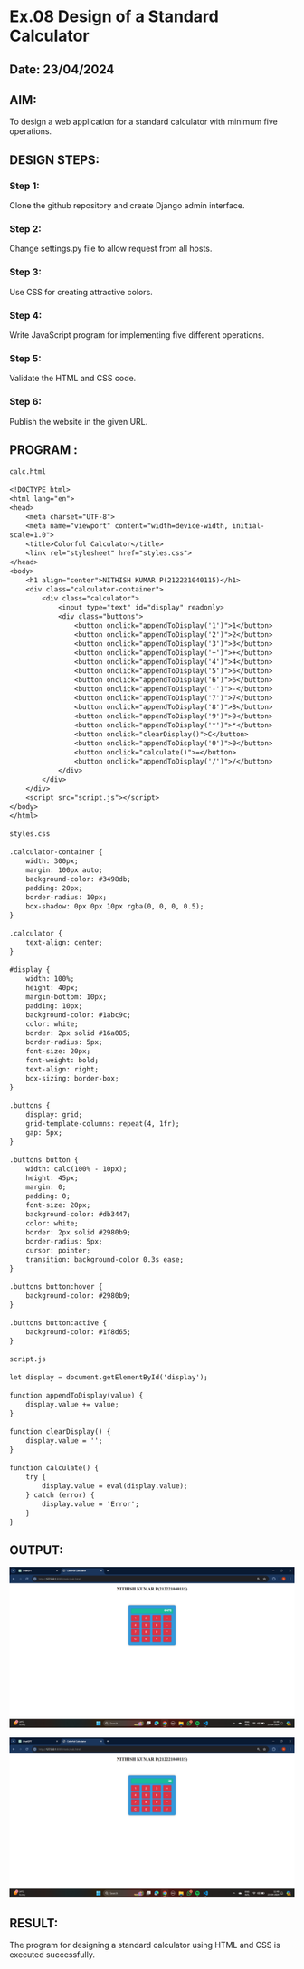 # Ex.08 Design of a Standard Calculator
## Date: 23/04/2024

## AIM:
To design a web application for a standard calculator with minimum five operations.

## DESIGN STEPS:

### Step 1:
Clone the github repository and create Django admin interface.

### Step 2:
Change settings.py file to allow request from all hosts.

### Step 3:
Use CSS for creating attractive colors.

### Step 4:
Write JavaScript program for implementing five different operations.

### Step 5:
Validate the HTML and CSS code.

### Step 6:
Publish the website in the given URL.

## PROGRAM :
```
calc.html

<!DOCTYPE html>
<html lang="en">
<head>
    <meta charset="UTF-8">
    <meta name="viewport" content="width=device-width, initial-scale=1.0">
    <title>Colorful Calculator</title>
    <link rel="stylesheet" href="styles.css">
</head>
<body>
    <h1 align="center">NITHISH KUMAR P(212221040115)</h1>
    <div class="calculator-container">
        <div class="calculator">
            <input type="text" id="display" readonly>
            <div class="buttons">
                <button onclick="appendToDisplay('1')">1</button>
                <button onclick="appendToDisplay('2')">2</button>
                <button onclick="appendToDisplay('3')">3</button>
                <button onclick="appendToDisplay('+')">+</button>
                <button onclick="appendToDisplay('4')">4</button>
                <button onclick="appendToDisplay('5')">5</button>
                <button onclick="appendToDisplay('6')">6</button>
                <button onclick="appendToDisplay('-')">-</button>
                <button onclick="appendToDisplay('7')">7</button>
                <button onclick="appendToDisplay('8')">8</button>
                <button onclick="appendToDisplay('9')">9</button>
                <button onclick="appendToDisplay('*')">*</button>
                <button onclick="clearDisplay()">C</button>
                <button onclick="appendToDisplay('0')">0</button>
                <button onclick="calculate()">=</button>
                <button onclick="appendToDisplay('/')">/</button>
            </div>
        </div>
    </div>
    <script src="script.js"></script>
</body>
</html>

styles.css

.calculator-container {
    width: 300px;
    margin: 100px auto;
    background-color: #3498db; 
    padding: 20px; 
    border-radius: 10px;
    box-shadow: 0px 0px 10px rgba(0, 0, 0, 0.5); 
}

.calculator {
    text-align: center;
}

#display {
    width: 100%;
    height: 40px; 
    margin-bottom: 10px;
    padding: 10px;
    background-color: #1abc9c;
    color: white; 
    border: 2px solid #16a085; 
    border-radius: 5px; 
    font-size: 20px; 
    font-weight: bold; 
    text-align: right; 
    box-sizing: border-box; 
}

.buttons {
    display: grid;
    grid-template-columns: repeat(4, 1fr); 
    gap: 5px;
}

.buttons button {
    width: calc(100% - 10px); 
    height: 45px;
    margin: 0;
    padding: 0;
    font-size: 20px;
    background-color: #db3447; 
    color: white; 
    border: 2px solid #2980b9; 
    border-radius: 5px; 
    cursor: pointer;
    transition: background-color 0.3s ease; 
}

.buttons button:hover {
    background-color: #2980b9;
}

.buttons button:active {
    background-color: #1f8d65;
}

script.js

let display = document.getElementById('display');

function appendToDisplay(value) {
    display.value += value;
}

function clearDisplay() {
    display.value = '';
}

function calculate() {
    try {
        display.value = eval(display.value);
    } catch (error) {
        display.value = 'Error';
    }
}

```

## OUTPUT:

![alt text](<Screenshot (146).png>)

![alt text](<Screenshot (147).png>)

## RESULT:
The program for designing a standard calculator using HTML and CSS is executed successfully.

